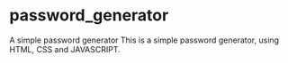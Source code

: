 # password_generator
A simple password generator
This is a simple password generator, using HTML, CSS and JAVASCRIPT.
